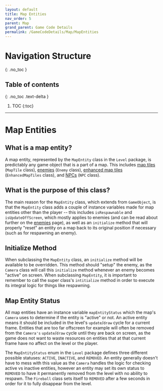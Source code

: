 ```yaml
---
layout: default
title: Map Entities
nav_order: 5
parent: Map
grand_parent: Game Code Details
permalink: /GameCodeDetails/Map/MapEntities
---
```


# Navigation Structure
{: .no_toc }

## Table of contents
{: .no_toc .text-delta }

1. TOC
{:toc}

---

# Map Entities

## What is a map entity?

A map entity, represented by the `MapEntity` class in the `Level` package, is predictably any game object that is a part of a map.
This includes [map tiles](./map-tiles-and-tilesets.md) (`MapTile` class), [enemies](./enemies.md) (`Enemy` class), 
[enhanced map tiles](./enhanced-map-tiles.md) (`EnhancedMapTiles` class), and [NPCs](./npcs.md) (`NPC` class).

## What is the purpose of this class?

The main reason for the `MapEntity` class, which extends from `GameObject`, is that the `MapEntity` class adds a couple of instance variables
made for map entities other than the player -- this includes `isRespawnable` and `isUpdateOffScreen`, which mostly applies to enemies (and can be read about further
on the [enemies](./enemies.md) page), as well as an `initialize` method that will properly "reset" an entity on a map
back to its original position if necessary (such as for respawning an enemy).

## Initialize Method

When subclassing the `MapEntity` class, an `initialize` method will be available to be overridden. This method should "setup" the enemy,
as the `Camera` class will call this `initialize` method whenever an enemy becomes "active" on screen. When subclassing
`MapEntity`, it is important to remember to call the super class's `intitialize` method in order to execute its integral logic
for things like respawning.

## Map Entity Status

All map entities have an instance variable `mapEntityStatus` which the map's `Camera` uses to determine if the entity is
"active" or not. An active entity means it should be included in the level's `update`/`draw` cycle for a current frame. Entities
that are too far offscreen for example will often be removed from the `Camera's` `update`/`draw` cycle until they are back on screen,
as the game does not want to waste resources on entities that at that current frame have no affect on the level or the player.

The `MapEntityStatus` enum in the `Level` package defines three different possible statuses: `ACTIVE`, `INACTIVE`, and `REMOVED`.
An entity generally doesn't have to mess with this value as the `Camera` handles the logic for checking active vs inactive entities,
however an entity may set its own status to `REMOVED` to have it permanently removed from the level with no ability to respawn.
The `Fireball` class sets itself to `REMOVED` after a few seconds in order for it to fully disappear from the level.
